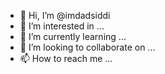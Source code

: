 - 👋 Hi, I’m @imdadsiddi
- 👀 I’m interested in ...
- 🌱 I’m currently learning ...
- 💞️ I’m looking to collaborate on ...
- 📫 How to reach me ...

<!---
imdadsiddi/imdadsiddi is a ✨ special ✨ repository because its `README.md` (this file) appears on your GitHub profile.
You can click the Preview link to take a look at your changes.
--->
